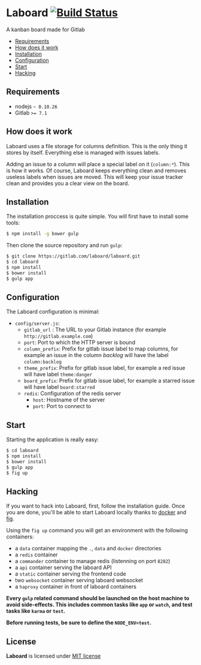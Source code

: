 # Laboard [![Build Status](https://semaphoreapp.com/api/v1/projects/3c6af62b-be9e-40ba-bf10-b2f322d137cc/344279/badge.png)](https://semaphoreapp.com/jubianchi/laboard)

A kanban board made for Gitlab

* [Requirements](#requirements)
* [How does it work](#how-does-it-work)
* [Installation](#installation)
* [Configuration](#configuration)
* [Start](#start)
* [Hacking](#hacking)

## Requirements

* nodejs `~ 0.10.26`
* Gitlab `>= 7.1`

## How does it work

Laboard uses a file storage for columns definition. This is the only thing it stores by itself. Everything else is managed
with issues labels.

Adding an issue to a column will place a special label on it (`column:*`). This is how it works. Of course, Laboard keeps
everything clean and removes useless labels when issues are moved. This will keep your issue tracker clean and provides you
a clear view on the board.

## Installation

The installation proccess is quite simple. You will first have to install some tools:

```sh
$ npm install -g bower gulp
```

Then clone the source repository and run `gulp`:

```sh
$ git clone https://gitlab.com/laboard/laboard.git
$ cd laboard
$ npm install
$ bower install
$ gulp app
```

## Configuration

The Laboard configuration is minimal:

* `config/server.js`:
  * `gitlab_url` : The URL to your Gitlab instance (for example `http://gitlab.example.com`)
  * `port`: Port to which the HTTP server is bound
  * `column_prefix`: Prefix for gitlab issue label to map columns, for example an issue in the column _backlog_ will have the label `column:backlog`
  * `theme_prefix`: Prefix for gitlab issue label, for example a red issue will have label `theme:danger`
  * `board_prefix`: Prefix for gitlab issue label, for example a starred issue will have label `board:starred`
  * `redis`: Configuration of the redis server
    * `host`: Hostname of the server
    * `port`: Port to connect to

## Start

Starting the application is really easy:

```sh
$ cd laboard
$ npm install
$ bower install
$ gulp app
$ fig up
```

## Hacking

If you want to hack into Laboard, first, follow the installation guide. Once you are done, you'll be able to start Laboard 
locally thanks to [docker](https://www.docker.com/) and [fig](http://www.fig.sh/).

Using the `fig up` command you will get an environment with the following containers:

* a `data` container mapping the `.`, `data` and `docker` directories
* a `redis` container
* a `commander` container to manage redis (listenning on port `8282`)
* a `api` container serving the laboard API
* a `static` container serving the frontend code
* two `websocket` container serving laboard websocket
* a `haproxy` container in front of laboard containers

**Every `gulp` related command should be launched on the host machine to avoid side-effects. This includes common tasks
like `app` or `watch`, and test tasks like `karma` or `test`.**

**Before running tests, be sure to define the `NODE_ENV=test`.**

## License

**Laboard** is licensed under [MIT license](http://opensource.org/licenses/MIT)
